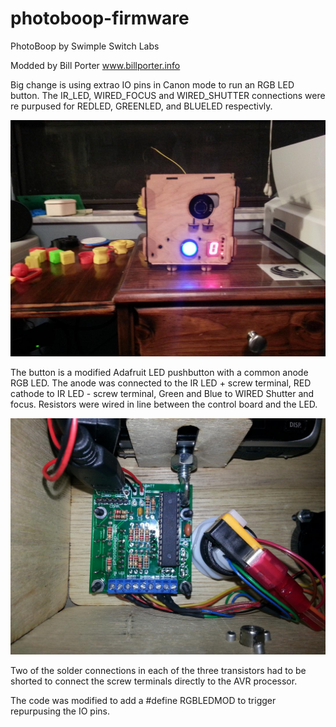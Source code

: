 photoboop-firmware
==================

PhotoBoop by Swimple Switch Labs

Modded by Bill Porter
www.billporter.info

Big change is using extrao IO pins in Canon mode to run an RGB LED button. The IR_LED, WIRED_FOCUS and WIRED_SHUTTER connections were re purpused for REDLED, GREENLED, and BLUELED respectivly. 

![Alt text](/photos/front.jpg "Optional title")

The button is a modified Adafruit LED pushbutton with a common anode RGB LED. 
The anode was connected to the IR LED + screw terminal, RED cathode to IR LED - screw terminal, Green and Blue to WIRED Shutter and focus. Resistors were wired in line between the control board and the LED. 

![Alt text](/photos/wiring.jpg "Optional title")

Two of the solder connections in each of the three transistors had to be shorted to connect the screw terminals directly to the AVR processor. 

The code was modified to add a #define RGBLEDMOD to trigger repurpusing the IO pins.  


